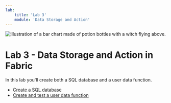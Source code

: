 ```yaml
---
lab:
    title: 'Lab 3'
    module: 'Data Storage and Action'
---
```


![Illustration of a bar chart made of potion bottles with a witch flying above.](https://github.com/shannonlindsay/WitchesGuide/assets/77289548/f9560ec5-edb1-4b9d-aa38-e57954e1d3dd)

# Lab 3 - Data Storage and Action in Fabric

In this lab you'll create both a SQL database and a user data function.

- [Create a SQL database](https://scribehow.com/viewer/3a_Create_a_SQL_database_in_Fabric__bYEC2JgDTsy0iDeZAckalw?referrer=documents)
- [Create and test a user data function](https://scribehow.com/viewer/3b_Create_and_Test_a_Fabric_User_Data_Functions__8XIFX8FIRgaSnqEGdL5QCQ?referrer=documents)


